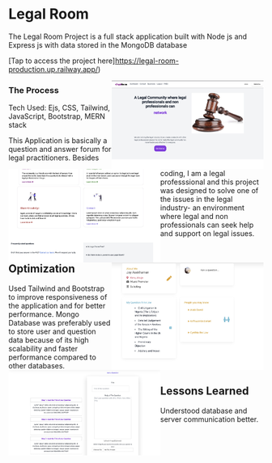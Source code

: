 
# Legal Room 

The Legal Room Project is a full stack application built with Node js and Express js with data stored in the MongoDB database

[Tap to access the project here]https://legal-room-production.up.railway.app/)

<img align="right" width="300" src="public/images/demo1.png" alt="legal room demo" />

<img align="left" width="300" src="public/images/demo2.jpeg" alt="legal room demo" />

<img align="right" width="300" src="public/images/demo3.jpeg" alt="legal room demo" />

<img align="left" width="300" src="public/images/demo4.jpeg" alt="legal room demo" />

### The Process

Tech Used: Ejs, CSS, Tailwind, JavaScript, Bootstrap, MERN stack

This Application is basically a question and answer forum for legal practitioners. Besides coding, I am a legal professsional and this project was designed to solve one of the issues in the legal industry- an environment where legal and non professionals can seek help and support on legal issues.

## Optimization
Used Tailwind and Bootstrap to improve responsiveness of the application and for better performance. Mongo Database was preferably used to store user and question data because of its high scalability and faster performance compared to other databases.

## Lessons Learned

Understood database and server communication better. 

